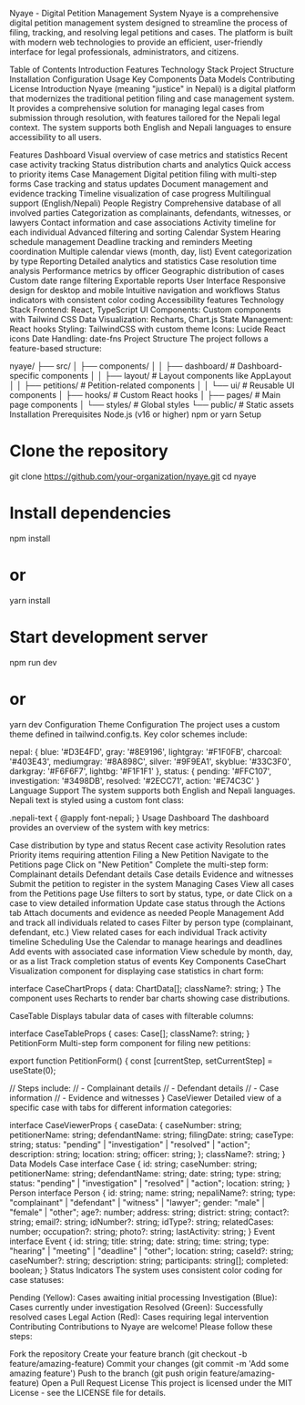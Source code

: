 Nyaye - Digital Petition Management System
Nyaye is a comprehensive digital petition management system designed to streamline the process of filing, tracking, and resolving legal petitions and cases. The platform is built with modern web technologies to provide an efficient, user-friendly interface for legal professionals, administrators, and citizens.

Table of Contents
Introduction
Features
Technology Stack
Project Structure
Installation
Configuration
Usage
Key Components
Data Models
Contributing
License
Introduction
Nyaye (meaning "justice" in Nepali) is a digital platform that modernizes the traditional petition filing and case management system. It provides a comprehensive solution for managing legal cases from submission through resolution, with features tailored for the Nepali legal context. The system supports both English and Nepali languages to ensure accessibility to all users.

Features
Dashboard
Visual overview of case metrics and statistics
Recent case activity tracking
Status distribution charts and analytics
Quick access to priority items
Case Management
Digital petition filing with multi-step forms
Case tracking and status updates
Document management and evidence tracking
Timeline visualization of case progress
Multilingual support (English/Nepali)
People Registry
Comprehensive database of all involved parties
Categorization as complainants, defendants, witnesses, or lawyers
Contact information and case associations
Activity timeline for each individual
Advanced filtering and sorting
Calendar System
Hearing schedule management
Deadline tracking and reminders
Meeting coordination
Multiple calendar views (month, day, list)
Event categorization by type
Reporting
Detailed analytics and statistics
Case resolution time analysis
Performance metrics by officer
Geographic distribution of cases
Custom date range filtering
Exportable reports
User Interface
Responsive design for desktop and mobile
Intuitive navigation and workflows
Status indicators with consistent color coding
Accessibility features
Technology Stack
Frontend: React, TypeScript
UI Components: Custom components with Tailwind CSS
Data Visualization: Recharts, Chart.js
State Management: React hooks
Styling: TailwindCSS with custom theme
Icons: Lucide React icons
Date Handling: date-fns
Project Structure
The project follows a feature-based structure:

nyaye/
├── src/
│   ├── components/
│   │   ├── dashboard/       # Dashboard-specific components
│   │   ├── layout/          # Layout components like AppLayout
│   │   ├── petitions/       # Petition-related components
│   │   └── ui/              # Reusable UI components
│   ├── hooks/               # Custom React hooks
│   ├── pages/               # Main page components
│   └── styles/              # Global styles
└── public/                  # Static assets
Installation
Prerequisites
Node.js (v16 or higher)
npm or yarn
Setup
# Clone the repository
git clone https://github.com/your-organization/nyaye.git
cd nyaye

# Install dependencies
npm install
# or
yarn install

# Start development server
npm run dev
# or
yarn dev
Configuration
Theme Configuration
The project uses a custom theme defined in tailwind.config.ts. Key color schemes include:

nepal: {
    blue: '#D3E4FD',
    gray: '#8E9196',
    lightgray: '#F1F0FB',
    charcoal: '#403E43',
    mediumgray: '#8A898C',
    silver: '#9F9EA1',
    skyblue: '#33C3F0',
    darkgray: '#F6F6F7',
    lightbg: '#F1F1F1'
},
status: {
    pending: '#FFC107',
    investigation: '#3498DB',
    resolved: '#2ECC71',
    action: '#E74C3C'
}
Language Support
The system supports both English and Nepali languages. Nepali text is styled using a custom font class:

.nepali-text {
    @apply font-nepali;
}
Usage
Dashboard
The dashboard provides an overview of the system with key metrics:

Case distribution by type and status
Recent case activity
Resolution rates
Priority items requiring attention
Filing a New Petition
Navigate to the Petitions page
Click on "New Petition"
Complete the multi-step form:
Complainant details
Defendant details
Case details
Evidence and witnesses
Submit the petition to register in the system
Managing Cases
View all cases from the Petitions page
Use filters to sort by status, type, or date
Click on a case to view detailed information
Update case status through the Actions tab
Attach documents and evidence as needed
People Management
Add and track all individuals related to cases
Filter by person type (complainant, defendant, etc.)
View related cases for each individual
Track activity timeline
Scheduling
Use the Calendar to manage hearings and deadlines
Add events with associated case information
View schedule by month, day, or as a list
Track completion status of events
Key Components
CaseChart
Visualization component for displaying case statistics in chart form:

interface CaseChartProps {
  data: ChartData[];
  className?: string;
}
The component uses Recharts to render bar charts showing case distributions.

CaseTable
Displays tabular data of cases with filterable columns:

interface CaseTableProps {
  cases: Case[];
  className?: string;
}
PetitionForm
Multi-step form component for filing new petitions:

export function PetitionForm() {
  const [currentStep, setCurrentStep] = useState(0);
  
  // Steps include:
  // - Complainant details
  // - Defendant details
  // - Case information
  // - Evidence and witnesses
}
CaseViewer
Detailed view of a specific case with tabs for different information categories:

interface CaseViewerProps {
  caseData: {
    caseNumber: string;
    petitionerName: string;
    defendantName: string;
    filingDate: string;
    caseType: string;
    status: "pending" | "investigation" | "resolved" | "action";
    description: string;
    location: string;
    officer: string;
  };
  className?: string;
}
Data Models
Case
interface Case {
  id: string;
  caseNumber: string;
  petitionerName: string;
  defendantName: string;
  date: string;
  type: string;
  status: "pending" | "investigation" | "resolved" | "action";
  location: string;
}
Person
interface Person {
  id: string;
  name: string;
  nepaliName?: string;
  type: "complainant" | "defendant" | "witness" | "lawyer";
  gender: "male" | "female" | "other";
  age?: number;
  address: string;
  district: string;
  contact?: string;
  email?: string;
  idNumber?: string;
  idType?: string;
  relatedCases: number;
  occupation?: string;
  photo?: string;
  lastActivity: string;
}
Event
interface Event {
  id: string;
  title: string;
  date: string;
  time: string;
  type: "hearing" | "meeting" | "deadline" | "other";
  location: string;
  caseId?: string;
  caseNumber?: string;
  description: string;
  participants: string[];
  completed: boolean;
}
Status Indicators
The system uses consistent color coding for case statuses:

Pending (Yellow): Cases awaiting initial processing
Investigation (Blue): Cases currently under investigation
Resolved (Green): Successfully resolved cases
Legal Action (Red): Cases requiring legal intervention
Contributing
Contributions to Nyaye are welcome! Please follow these steps:

Fork the repository
Create your feature branch (git checkout -b feature/amazing-feature)
Commit your changes (git commit -m 'Add some amazing feature')
Push to the branch (git push origin feature/amazing-feature)
Open a Pull Request
License
This project is licensed under the MIT License - see the LICENSE file for details.